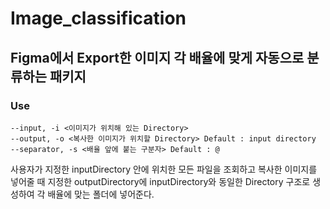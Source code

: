 # Image_classification

## Figma에서 Export한 이미지 각 배율에 맞게 자동으로 분류하는 패키지

### Use
```
--input, -i <이미지가 위치해 있는 Directory>
--output, -o <복사한 이미지가 위치할 Directory> Default : input directory
--separator, -s <배율 앞에 붙는 구분자> Default : @
```

사용자가 지정한 inputDirectory 안에 위치한 모든 파일을 조회하고 복사한 이미지를 넣어줄 때
지정한 outputDirectory에 inputDirectory와 동일한 Directory 구조로 생성하여 각 배율에 맞는 폴더에 넣어준다.
